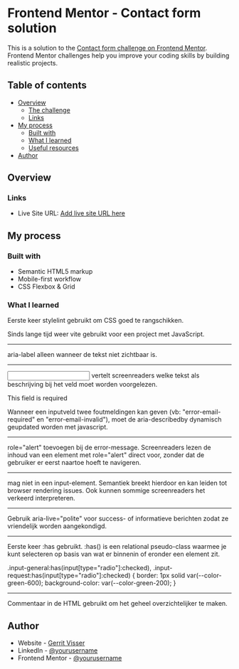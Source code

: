 # Frontend Mentor - Contact form solution

This is a solution to the [Contact form challenge on Frontend Mentor](https://www.frontendmentor.io/challenges/contact-form--G-hYlqKJj). Frontend Mentor challenges help you improve your coding skills by building realistic projects.

## Table of contents

- [Overview](#overview)
  - [The challenge](#the-challenge)
  - [Links](#links)
- [My process](#my-process)
  - [Built with](#built-with)
  - [What I learned](#what-i-learned)
  - [Useful resources](#useful-resources)
- [Author](#author)

## Overview

### Links

- Live Site URL: [Add live site URL here](https://www.gerritvisser.nl/frontendmentor/challenges/29-contact-form)

## My process

### Built with

- Semantic HTML5 markup
- Mobile-first workflow
- CSS Flexbox & Grid

### What I learned

Eerste keer stylelint gebruikt om CSS goed te rangschikken.

Sinds lange tijd weer vite gebruikt voor een project met JavaScript.

---

aria-label alleen wanneer de tekst niet zichtbaar is.

---

<input aria-describedby="error-firstname"> vertelt screenreaders welke tekst als beschrijving bij het veld moet worden voorgelezen.

<p id="error-firstname" class="required" role="alert">This field is required</p>

Wanneer een inputveld twee foutmeldingen kan geven (vb: "error-email-required" en "error-email-invalid"), moet de aria-describedby dynamisch geupdated worden met javascript.

---

role="alert" toevoegen bij de error-message. Screenreaders lezen de inhoud van een element met role="alert" direct voor, zonder dat de gebruiker er eerst naartoe hoeft te navigeren.

---

<p> mag niet in een input-element. Semantiek breekt hierdoor en kan leiden tot browser rendering issues. Ook kunnen sommige screenreaders het verkeerd interpreteren.

---

Gebruik aria-live="polite" voor success- of informatieve berichten zodat ze vriendelijk worden aangekondigd.

---

Eerste keer :has gebruikt.
:has() is een relational pseudo-class waarmee je kunt selecteren op basis van wat er binnenin of eronder een element zit.

.input-general:has(input[type="radio"]:checked),
.input-request:has(input[type="radio"]:checked) {
border: 1px solid var(--color-green-600);
background-color: var(--color-green-200);
}

---

Commentaar in de HTML gebruikt om het geheel overzichtelijker te maken.

## Author

- Website - [Gerrit Visser](https://www.gerritvisser.nl)
- LinkedIn - [@yourusername](https://www.linkedin.com/in/gerritvissernl/)
- Frontend Mentor - [@yourusername](https://www.frontendmentor.io/profile/gerritvisserNL)
